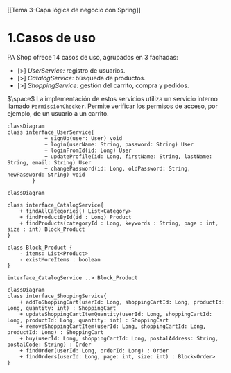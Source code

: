 [[Tema 3-Capa lógica de negocio con Spring]]

# 1.Casos de uso
PA Shop ofrece 14 casos de uso, agrupados en 3 fachadas:
+ [>]  *UserService:* registro de usuarios.
+ [>] *CatalogService:* búsqueda de productos.
+ [>] *ShoppingService:* gestión del carrito, compra y pedidos.

$\space$
La implementación de estos servicios utiliza un servicio interno llamado `PermissionChecker`. Permite verificar los permisos de acceso, por ejemplo, de un usuario a un carrito.

```mermaid
classDiagram
class interface_UserService{
            + signUp(user: User) void
            + login(userName: String, password: String) User
            + loginFromId(id: Long) User
            + updateProfile(id: Long, firstName: String, lastName: String, email: String) User
            + changePassword(id: Long, oldPassword: String, newPassword: String) void
        }
```

```mermaid
classDiagram

class interface_CatalogService{
    + findAllCategories() List<Category>
    + findProductById(id : Long) Product
    + findProducts(categoryId : Long, keywords : String, page : int, size : int) Block_Product
}

class Block_Product {
    - items: List<Product>
    - existMoreItems : boolean
}

interface_CatalogService ..> Block_Product

```

```mermaid
classDiagram
class interface_ShoppingService{
    + addToShoppingCart(userId: Long, shoppingCartId: Long, productId: Long, quantity: int) : ShoppingCart
    + updateShoppingCartItemQuantity(userId: Long, shoppingCartId: Long, productId: Long, quantity: int) : ShoppingCart
    + removeShoppingCartItem(userId: Long, shoppingCartId: Long, productId: Long) : ShoppingCart
    + buy(userId: Long, shoppingCartId: Long, postalAddress: String, postalCode: String) : Order
    + findOrder(userId: Long, orderId: Long) : Order
    + findOrders(userId: Long, page: int, size: int) : Block<Order>
}
```


